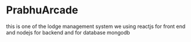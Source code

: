 # PrabhuArcade

this is one of the lodge management system
we using reactjs for front end and nodejs for backend and for database mongodb 
